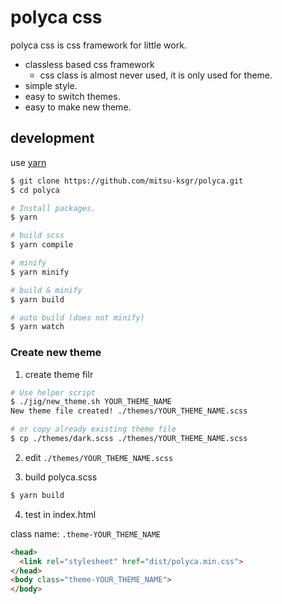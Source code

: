 polyca css
==========

polyca css is css framework for little work.

- classless based css framework
  - css class is almost never used, it is only used for theme.
- simple style.
- easy to switch themes.
- easy to make new theme.


## development

use [yarn](https://yarnpkg.com/)

```sh
$ git clone https://github.com/mitsu-ksgr/polyca.git
$ cd polyca

# Install packages.
$ yarn

# build scss
$ yarn compile

# minify
$ yarn minify

# build & minify
$ yarn build

# auto build (does not minify)
$ yarn watch
```

### Create new theme

1. create theme filr

```sh
# Use helper script
$ ./jig/new_theme.sh YOUR_THEME_NAME
New theme file created! ./themes/YOUR_THEME_NAME.scss

# or copy already existing theme file
$ cp ./themes/dark.scss ./themes/YOUR_THEME_NAME.scss
```

2. edit `./themes/YOUR_THEME_NAME.scss`

3. build polyca.scss

```sh
$ yarn build
```

4. test in index.html

class name: `.theme-YOUR_THEME_NAME`

```html
<head>
  <link rel="stylesheet" href="dist/polyca.min.css">
</head>
<body class="theme-YOUR_THEME_NAME">
</body>
```

